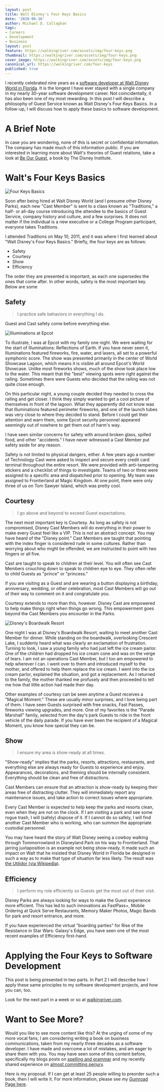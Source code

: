 ```yaml
---
layout: post
title: Walt Disney's Four Keys Basics
date: '2020-06-16'
author: Michael D. Callaghan
tags: 
- Careers
- Development
- Business
layout: post
feature: https://walkingriver.com/assets/img/four-keys.png
thumbnail: https://walkingriver.com/assets/img/four-keys.png
cover_image: https://walkingriver.com/assets/img/four-keys.png
canonical_url: https://walkingriver.com/four-keys
published: true
---
```


I recently celebrated nine years as a [software developer at Walt Disney World in Florida](https://walkingriver.com/magical-job). It is the longest I have ever stayed with a single company in my nearly 30-year software development career. Not coincidentally, it has also been one of my most rewarding. In this post I will describe a philosophy of Guest Service known as Walt Disney's Four Keys Basics. In a follow-up, I will discuss how to apply these basics to software development.

<!--more-->

# A Brief Note

In case you are wondering, none of this is secret or confidential information. The company has made much of this information public. If you are interested in learning more about Walt's theories of Guest relations, take a look at [Be Our Guest](https://www.amazon.com/Be-Our-Guest-Perfecting-Institute/dp/1423145844/ref=as_li_ss_tl?ie=UTF8&linkCode=ll1&tag=walkingriver-20&linkId=234946f84949a42451f1cd3973527d73&language=en_US), a book by The Disney Institute.

# Walt's Four Keys Basics 

![Four Keys Basics](/assets/img/four-keys.png)

Soon after being hired at Walt Disney World (and I presume other Disney Parks), each new "Cast Member" is sent to a class known as "Traditions," a half- or all-day course introducing the attendee to the basics of Guest Service, company history and culture, and a few surprises. It does not matter if the individual is a new executive or a College Program participant, everyone takes Traditions. 

I attended Traditions on May 10, 2011, and it was where I first learned about "Walt Disney's Four Keys Basics." Briefly, the four keys are as follows:

- Safety
- Courtesy
- Show
- Efficiency

The order they are presented is important, as each one supersedes the ones that come after. In other words, safety is the most important key. Below are some 

## Safety
> I practice safe behaviors in everything I do.

Guest and Cast safety come before everything else. 

![Illuminations at Epcot](/assets/img/illuminations.jpg)

To illustrate, I was at Epcot with my family one night. We were waiting for the start of Illuminations: Reflections of Earth. If you have never seen it, Illuminations featured fireworks, fire, water, and lasers, all set to a powerful symphonic score. The show was presented primarily in the center of World Showcase Lagoon, which means it is visible all around Epcot's World Showcase. Unlike most fireworks shows, much of the show took place low to the water. This meant that the "best" viewing spots were right against the railing. Sometimes there were Guests who decided that the railing was not quite close enough.

On this particular night, a young couple decided they needed to cross the railing and get closer. I think they simply wanted to get a cool picture of themselves in front of the lagoon. What they apparently did not know was that Illuminations featured perimeter fireworks, and one of the launch tubes was very close to where they decided to stand. Before I could get their attention and warn them, some Epcot security personnel appeared seemingly out of nowhere to get them out of harm's way. 

I have seen similar concerns for safety with around broken glass, spilled food, and other "accidents." I have never witnessed a Cast Member put safety aside for any reason.

Safety is not limited to physical dangers, either. A few years ago a number of Technology Cast were asked to inspect and secure every credit card terminal throughout the entire resort. We were provided with anti-tampering stickers and a checklist of things to investigate. Teams of two or three were assigned to a specific area and dispatched prior to opening. My team was assigned to Frontierland at Magic Kingdom. At one point, there were only three of us on Tom Sawyer Island, which was pretty cool.

## Courtesy
> I go above and beyond to exceed Guest expectations.

The next most important key is Courtesy. As long as safety is not compromised, Disney Cast Members will do everything in their power to make every Guest feel like a VIP. This is not an abstract concept. You may have heard of the "Disney point." Cast Members are taught that pointing with the index finger is considered rude in some cultures. Rather than worrying about who might be offended, we are instructed to point with two fingers or all five. 

Cast are taught to speak to children at their level. You will often see Cast Members crouching down to speak to children eye to eye. They often refer to child Guests as "prince" or "princess." 

If you are visiting as a Guest and are wearing a button displaying a birthday, anniversary, wedding, or other celebration, most Cast Members will go out of their way to comment on it and congratulate you.

Courtesy extends to more than this, however. Disney Cast are empowered to help make things right when things go wrong. This empowerment goes beyond the Cast Members you encounter in the Parks. 

![Disney's Boardwalk Resort](/assets/img/boardwalk.jpg)

One night I was at Disney's Boardwalk Resort, waiting to meet another Cast Member for dinner. While standing on the boardwalk, overlooking Crescent Lake, I suddenly heard what was clearly an exclamation of frustration. Turning to look, I saw a young family who had just left the ice cream parlor. One of the children had dropped his ice cream cone and was on the verge of tears. I am not an operations Cast Member, but I too am empowered to help wherever I can. I went over to them and introduced myself to the mother, and offered to help them replace the ice cream. I went into the ice cream parlor, explained the situation, and got a replacement. As I returned to the family, the mother thanked me profusely and then proceeded to tell me how that little action had made their day. 

Other examples of courtesy can be seen anytime a Guest receives a "Magical Moment." These are usually minor surprises, and I love being part of them. I have seen Guests surprised with free snacks, Fast Passes, fireworks viewing upgrades, and more. One of my favorites is the "Parade Marshall" family, selected from the day's park Guests to ride in the front vehicle of the daily parade. If you have ever been the recipient of a Magical Moment, you know how special they can be.

## Show 
> I ensure my area is show-ready at all times.

"Show-ready" implies that the parks, resorts, attractions, restaurants, and everything else are always ready for Guests to experience and enjoy. Appearances, decorations, and theming should be internally consistent. Everything should be clean and free of distractions.

Cast Members can ensure that an attraction is show-ready by keeping their areas free of distracting clutter. They will immediately report any maintenance issues, and take action to correct issues where appropriate. 

Every Cast Member is expected to help keep the parks and resorts clean, even when they are not on the clock. If I am visiting a park and see some rogue trash, I will (safely) dispose of it. If I cannot do so safely, I will find another Cast Member who is working, who can summon the appropriate custodial personnel. 

You may have heard the story of Walt Disney seeing a cowboy walking through Tommorrowland in Disneyland Park on his way to Frontierland. That jarring juxtaposition is an example not being show-ready. It made such an impact on Walt that he insisted that Disney World in Florida be designed in such a way as to make that type of situation far less likely. The result was [the Utilidor (via Wikipedia)](https://en.wikipedia.org/wiki/Disney_utilidor_system#cite_note-1). 

## Efficiency
> I perform my role efficiently so Guests get the most out of their visit.

Disney Parks are always looking for ways to make the Guest experience more efficient. This has led to such innovations as FastPass+, Mobile Ordering at Quick Serve Restaurants, Memory Maker Photos, Magic Bands for park and resort entrance, and more.

If you have experienced the virtual "boarding parties" for Rise of the Resistance in Star Wars: Galaxy's Edge, you have seen one of the most recent examples of Efficiency first-hand. 

# Applying the Four Keys to Software Development
This post is being presented in two parts. In Part 2 I will describe how I apply these same principles to my software development projects, and how you can, too.

Look for the next part in a week or so at [walkingriver.com](https://walkingriver.com).

# Want to See More?
Would you like to see more content like this? At the urging of some of my more vocal fans, I am considering writing a book on business communications, taken from my nearly three decades as a software developer. I have made and overcome a lot of mistakes, and am eager to share them with you. You may have seen some of this content before, specifically my blogs posts on [spelling and grammar](https://walkingriver.com/watch-your-language/) and my recently shared experience on [almost committing perjury](https://walkingriver.com/perjury). 

Here is my proposal. If I can get at least 25 people willing to preorder such a book, then I will write it. For more information, please see my [Gumroad Page here](https://gumroad.com/walkingriver).
